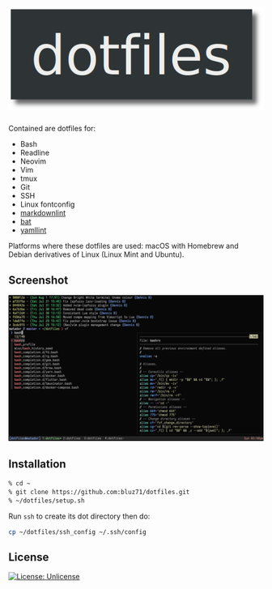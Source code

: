 ![dotfiles](https://raw.githubusercontent.com/bluz71/misc-binaries/master/headings/dotfiles.png)
==========

Contained are dotfiles for:

- Bash
- Readline
- Neovim
- Vim
- tmux
- Git
- SSH
- Linux fontconfig
- [markdownlint](https://github.com/DavidAnson/markdownlint)
- [bat](https://github.com/sharkdp/bat)
- [yamllint](https://github.com/adrienverge/yamllint)

Platforms where these dotfiles are used: macOS with Homebrew and Debian
derivatives of Linux (Linux Mint and Ubuntu).

Screenshot
----------

![terminal](https://raw.githubusercontent.com/bluz71/misc-binaries/master/misc/dotfiles.png)

Installation
------------

```sh
% cd ~
% git clone https://github.com:bluz71/dotfiles.git
% ~/dotfiles/setup.sh
```

Run `ssh` to create its dot directory then do:

```sh
cp ~/dotfiles/ssh_config ~/.ssh/config
```

License
-------

[![License: Unlicense](https://img.shields.io/badge/License-Unlicense-blue.svg)](https://unlicense.org/)
